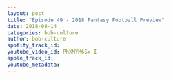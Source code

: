 ```yaml
---
layout: post
title: "Episode 49 - 2018 Fantasy Football Preview"
date: 2018-08-14
categories: bob-culture
author: bob-culture
spotify_track_id: 
youtube_video_id: PhXMYM6Sx-I
apple_track_id: 
youtube_metadata: 
---
```

